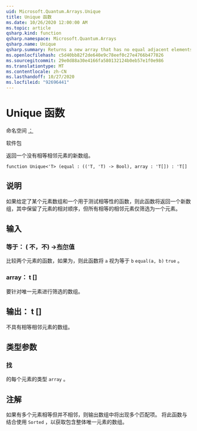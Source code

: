 ```yaml
---
uid: Microsoft.Quantum.Arrays.Unique
title: Unique 函数
ms.date: 10/26/2020 12:00:00 AM
ms.topic: article
qsharp.kind: function
qsharp.namespace: Microsoft.Quantum.Arrays
qsharp.name: Unique
qsharp.summary: Returns a new array that has no equal adjacent elements.
ms.openlocfilehash: c5d40bb82f2de640e9c78eef0c27e4766b477826
ms.sourcegitcommit: 29e0d88a30e4166fa580132124b0eb57e1f0e986
ms.translationtype: MT
ms.contentlocale: zh-CN
ms.lasthandoff: 10/27/2020
ms.locfileid: "92696441"
---
```

# <a name="unique-function"></a>Unique 函数

命名空间 [：](xref:Microsoft.Quantum.Arrays)

软件包 [](https://nuget.org/packages/)


返回一个没有相等相邻元素的新数组。

```qsharp
function Unique<'T> (equal : (('T, 'T) -> Bool), array : 'T[]) : 'T[]
```


## <a name="description"></a>说明

如果给定了某个元素数组和一个用于测试相等性的函数，则此函数将返回一个新数组，其中保留了元素的相对顺序，但所有相等的相邻元素仅筛选为一个元素。

## <a name="input"></a>输入

### <a name="equal--tt---bool"></a>等于： ( 不，不) ->[布尔](xref:microsoft.quantum.lang-ref.bool)值

比较两个元素的函数，如果为，则此函数将 `a` 视为等于 `b` `equal(a, b)` `true` 。


### <a name="array--t"></a>array： t []

要针对唯一元素进行筛选的数组。



## <a name="output--t"></a>输出： t []

不具有相等相邻元素的数组。

## <a name="type-parameters"></a>类型参数

### <a name="t"></a>找

的每个元素的类型 `array` 。

## <a name="remarks"></a>注解

如果有多个元素相等但并不相邻，则输出数组中将出现多个匹配项。  将此函数与结合使用 `Sorted` ，以获取包含整体唯一元素的数组。